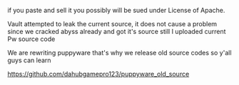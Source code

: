 if you paste and sell it you possibly will be sued under License of Apache.

Vault attempted to leak the current source, it does not cause a problem since we cracked abyss already and got it's source still I uploaded current Pw source code

We are rewriting puppyware that's why we release old source codes so y'all guys can learn

https://github.com/dahubgamepro123/puppyware_old_source
